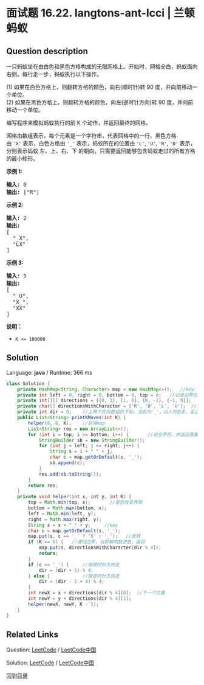﻿# 面试题 16.22. langtons-ant-lcci | 兰顿蚂蚁

## Question description

<!--If you want to use the English description, use <p>An ant is sitting on an infinite grid of white and black squares. It initially faces right. All squares are white initially.</p>

<p>At each step, it does the following:</p>

<p>(1) At a white square, flip the color of the square, turn 90 degrees right (clockwise), and move forward one unit.</p>

<p>(2) At a black square, flip the color of the square, turn 90 degrees left (counter-clockwise), and move forward one unit.</p>

<p>Write a program to simulate the first K moves that the ant makes and print the final board as a grid.</p>

<p>The grid should be represented as an array of strings, where each element represents one row in the grid. The black square is represented as <code>&#39;X&#39;</code>, and the white square is represented as <code>&#39;_&#39;</code>, the square which is occupied by the ant is represented as <code>&#39;L&#39;</code>, <code>&#39;U&#39;</code>, <code>&#39;R&#39;</code>, <code>&#39;D&#39;</code>, which means the left, up, right and down orientations respectively. You only need to return the minimum matrix that is able to contain all squares that are passed through by the ant.</p>

<p><strong>Example 1:</strong></p>

<pre>
<strong>Input:</strong> 0
<strong>Output: </strong>[&quot;R&quot;]
</pre>

<p><strong>Example 2:</strong></p>

<pre>
<strong>Input:</strong> 2
<strong>Output:
</strong>[
&nbsp; &quot;_X&quot;,
&nbsp; &quot;LX&quot;
]
</pre>

<p><strong>Example 3:</strong></p>

<pre>
<strong>Input:</strong> 5
<strong>Output:
</strong>[
&nbsp; &quot;_U&quot;,
&nbsp; &quot;X_&quot;,
&nbsp; &quot;XX&quot;
]
</pre>

<p><strong>Note: </strong></p>

<ul>
	<li><code>K &lt;= 100000</code></li>
</ul>
 instead-->
<p>一只蚂蚁坐在由白色和黑色方格构成的无限网格上。开始时，网格全白，蚂蚁面向右侧。每行走一步，蚂蚁执行以下操作。</p>

<p>(1) 如果在白色方格上，则翻转方格的颜色，向右(顺时针)转 90 度，并向前移动一个单位。<br>
(2) 如果在黑色方格上，则翻转方格的颜色，向左(逆时针方向)转 90 度，并向前移动一个单位。</p>

<p>编写程序来模拟蚂蚁执行的前 K 个动作，并返回最终的网格。</p>

<p>网格由数组表示，每个元素是一个字符串，代表网格中的一行，黑色方格由&nbsp;<code>&#39;X&#39;</code>&nbsp;表示，白色方格由&nbsp;<code>&#39;_&#39;</code>&nbsp;表示，蚂蚁所在的位置由&nbsp;<code>&#39;L&#39;</code>, <code>&#39;U&#39;</code>, <code>&#39;R&#39;</code>, <code>&#39;D&#39;</code>&nbsp;表示，分别表示蚂蚁&nbsp;左、上、右、下 的朝向。只需要返回能够包含蚂蚁走过的所有方格的最小矩形。</p>

<p><strong>示例 1:</strong></p>

<pre><strong>输入:</strong> 0
<strong>输出: </strong>[&quot;R&quot;]
</pre>

<p><strong>示例 2:</strong></p>

<pre><strong>输入:</strong> 2
<strong>输出:
</strong>[
&nbsp; &quot;_X&quot;,
&nbsp; &quot;LX&quot;
]
</pre>

<p><strong>示例 3:</strong></p>

<pre><strong>输入:</strong> 5
<strong>输出:
</strong>[
&nbsp; &quot;_U&quot;,
&nbsp; &quot;X_&quot;,
&nbsp; &quot;XX&quot;
]
</pre>

<p><strong>说明：</strong></p>

<ul>
	<li><code>K &lt;= 100000</code></li>
</ul>




## Solution

Language: **java**  /  Runtime: 366 ms

```java
class Solution {
    private HashMap<String, Character> map = new HashMap<>();   //key: i+" "+j   value:该位置的字符
    private int left = 0, right = 0, bottom = 0, top = 0;   //记录边界位置
    private int[][] directions = {{0, 1}, {1, 0}, {0, -1}, {-1, 0}};    //顺时针方向
    private char[] directionsWithCharacter = {'R', 'D', 'L', 'U'};  //与上一个数组一一对应
    private int dir = 0;    //上两个方向数组的下标。当前为'_'，dir向右走，反之向左。
    public List<String> printKMoves(int K) {
        helper(0, 0, K);    //获得map
        List<String> res = new ArrayList<>();
        for (int i = top; i <= bottom; i++) {       //组合字符，并返回答案
            StringBuilder sb = new StringBuilder();
            for (int j = left; j <= right; j++) {
                String s = i + " " + j;
                char c = map.getOrDefault(s, '_');
                sb.append(c);
            }
            res.add(sb.toString());
        }
        return res;
    }
    private void helper(int x, int y, int K) {
        top = Math.min(top, x);       //是否改变界限
        bottom = Math.max(bottom, x);
        left = Math.min(left, y);
        right = Math.max(right, y);
        String s = x + " " + y;     //key
        char c = map.getOrDefault(s, '_');
        map.put(s, c == '_' ? 'X' : '_');   //反转
        if (K == 0) {   //递归边界，当前朝向放进去，返回
            map.put(s, directionsWithCharacter[dir % 4]);
            return;
        }
        if (c == '_') {     //按顺时针方向走
            dir = (dir + 1) % 4;
        } else {            //按逆时针方向走
            dir = (dir - 1 + 4) % 4;
        }
        int newX = x + directions[dir % 4][0];  //下一个位置
        int newY = y + directions[dir % 4][1];
        helper(newX, newY, K - 1);
    }
}


```



## Related Links

Question: [LeetCode](https://leetcode.com/problems/langtons-ant-lcci/description/)  /  [LeetCode中国](https://leetcode-cn.com/problems/langtons-ant-lcci/description/)

Solution: [LeetCode](https://leetcode.com/articles/langtons-ant-lcci/)  /  [LeetCode中国](https://leetcode-cn.com/articles/langtons-ant-lcci/)

[回到目录](../README.md)